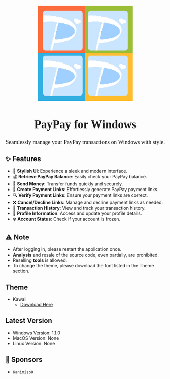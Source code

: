 <p align="center">
  <img src="logo.png" alt="Logo" width="300"/>
</p>
<h1 align="center" style="font-family: 'yomogi', cursive; font-weight: bold; font-size: 36px;">
  PayPay for Windows
</h1>

<p align="center" style="font-family: 'yomogi', cursive; font-size: 18px;">
  Seamlessly manage your PayPay transactions on Windows with style.
</p>

## ✨ Features
- 🌟 **Stylish UI**: Experience a sleek and modern interface.
- 💰 **Retrieve PayPay Balance**: Easily check your PayPay balance.
- 💸 **Send Money**: Transfer funds quickly and securely.
- 🔗 **Create Payment Links**: Effortlessly generate PayPay payment links.
- 🔍 **Verify Payment Links**: Ensure your payment links are correct.
- ❌ **Cancel/Decline Links**: Manage and decline payment links as needed.
- 📜 **Transaction History**: View and track your transaction history.
- 👤 **Profile Information**: Access and update your profile details.
- ❄️ **Account Status**: Check if your account is frozen.

## ⚠️ Note
- After logging in, please restart the application once.
- **Analysis** and resale of the source code, even partially, are prohibited.
- Reselling **tools** is allowed.
- To change the theme, please download the font listed in the Theme section.

## Theme
- Kawaii
  - [Download Here](https://atelierkotatu.booth.pm/items/3308018?registration=1)

## Latest Version
- Windows Version: 1.1.0
- MacOS Version: None
- Linux Version: None

## 💖 Sponsors
- `Kanimiso0`
